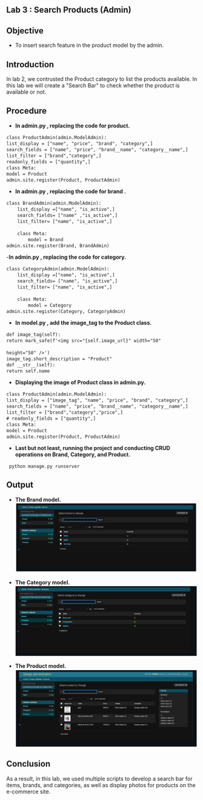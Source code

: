 ## Lab 3 : Search Products (Admin)

## Objective 

- To insert search feature in the product model by the admin.

## Introduction

In lab 2, we contrusted the Product category to list the products available. In this lab we will create a "Search Bar" to check whether the product is available or not. 

## Procedure 

- **In admin.py , replacing the code for product.**

```
class ProductAdmin(admin.ModelAdmin):
list_display = ["name", "price", "brand", "category",]
search_fields = ["name", "price", "brand__name", "category__name",]
list_filter = ["brand","category",]
readonly_fields = ["quantity",]
class Meta:
model = Product
admin.site.register(Product, ProductAdmin)
```

- **In admin.py , replacing the code for brand .**

```
class BrandAdmin(admin.ModelAdmin):
    list_display =["name", "is_active",]
    search_fields= ["name" ,"is_active",]
    list_filter= ["name", "is_active",]
    
    class Meta:
        model = Brand
admin.site.register(Brand, BrandAdmin)
```
-**In admin.py , replacing the code for category.**

```
class CategoryAdmin(admin.ModelAdmin):
    list_display =["name", "is_active",]
    search_fields= ["name", "is_active",]
    list_filter= ["name", "is_active",]
    
    class Meta:
        model = Category
admin.site.register(Category, CategoryAdmin)
```
- **In model.py , add the image_tag to the Product class.**

```
def image_tag(self):
return mark_safe(f'<img src="{self.image_url}" width="50"

height="50" />')
image_tag.short_description = "Product"
def __str__(self):
return self.name
```

- **Displaying the image of Product class in admin.py.**

```
class ProductAdmin(admin.ModelAdmin):
list_display = ["image_tag", "name", "price", "brand", "category",]
search_fields = ["name", "price", "brand__name", "category__name",]
list_filter = ["brand","category","price",]
# readonly_fields = ["quantity",]
class Meta:
model = Product
admin.site.register(Product, ProductAdmin)
```
- **Last but not least, running the project and conducting CRUD operations on Brand, Category, and Product.**

```
 python manage.py runserver
```

## Output
- **The Brand model.**
![](/img/brand.PNG)

- **The Category model.**
![](/img/category%202.png)

- **The Product model.**
![](/img/product%202.png)

## Conclusion
As a result, in this lab, we used multiple scripts to develop a search bar for items, brands, and categories, as well as display photos for products on the e-commerce site.